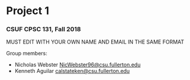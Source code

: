 # Project 1
### CSUF CPSC 131, Fall 2018

MUST EDIT WITH YOUR OWN NAME AND EMAIL IN THE SAME FORMAT

Group members:

- Nicholas Webster NicWebster96@csu.fullerton.edu
- Kenneth Aguilar calstateken@csu.fullerton.edu
